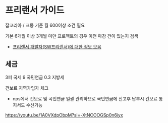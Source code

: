 # 프리랜서 가이드

잡코리아 / 크몽 기준 월 600이상 조건 필요

기본 6개월 이상
3개월 미만 프로젝트의 경우 이전 마감 건이 있는지 검색

- [프리랜서 개발자(SW프리랜서)에 대한 정보 모음](https://github.com/ClintJang/awesome-freelance-korea-information?source=post_page-----2848c8db7e1f--------------------------------)

## 세금

3퍼 국세
9 국민연금
0.3 지방세

건보료 지역가입자 체크

- nps에서 건보료 및 곡민연귿 일괄 관리하므로 국민연금에 신고후 납부시 건보료 통지서도 수신가능

https://youtu.be/1A0VXdpObpM?si=-XtNCOOGSp0n6iyx
